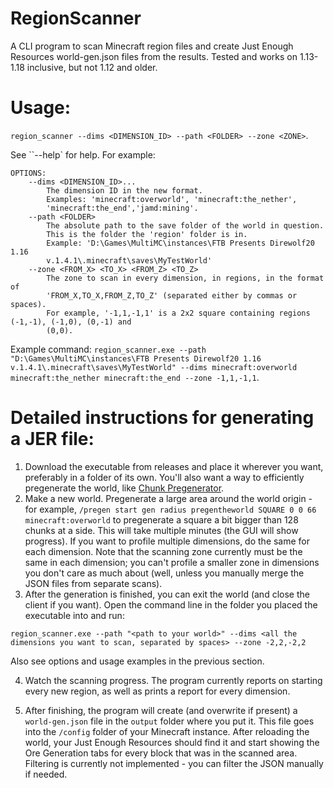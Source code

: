# RegionScanner
A CLI program to scan Minecraft region files and create Just Enough Resources world-gen.json files from the results. Tested and works on 1.13-1.18 inclusive, but not 1.12 and older.

# Usage:
`region_scanner --dims <DIMENSION_ID> --path <FOLDER> --zone <ZONE>`.

See ``--help` for help. For example:
```
OPTIONS:
    --dims <DIMENSION_ID>...
        The dimension ID in the new format.
        Examples: 'minecraft:overworld', 'minecraft:the_nether',
        'minecraft:the_end','jamd:mining'.
    --path <FOLDER>
        The absolute path to the save folder of the world in question.
        This is the folder the 'region' folder is in.
        Example: 'D:\Games\MultiMC\instances\FTB Presents Direwolf20 1.16
        v.1.4.1\.minecraft\saves\MyTestWorld'
    --zone <FROM_X> <TO_X> <FROM_Z> <TO_Z>
        The zone to scan in every dimension, in regions, in the format of
        'FROM_X,TO_X,FROM_Z,TO_Z' (separated either by commas or spaces).
        For example, '-1,1,-1,1' is a 2x2 square containing regions (-1,-1), (-1,0), (0,-1) and
        (0,0).
```

Example command: `region_scanner.exe --path "D:\Games\MultiMC\instances\FTB Presents Direwolf20 1.16 v.1.4.1\.minecraft\saves\MyTestWorld" --dims minecraft:overworld minecraft:the_nether minecraft:the_end --zone -1,1,-1,1`.

# Detailed instructions for generating a JER file:
1. Download the executable from releases and place it wherever you want, preferably in a folder of its own. You'll also want a way to efficiently pregenerate the world, like [Chunk Pregenerator](https://www.curseforge.com/minecraft/mc-mods/chunkpregenerator).
2. Make a new world. Pregenerate a large area around the world origin - for example, `/pregen start gen radius pregentheworld SQUARE 0 0 66 minecraft:overworld` to pregenerate a square a bit bigger than 128 chunks at a side. This will take multiple minutes (the GUI will show progress). If you want to profile multiple dimensions, do the same for each dimension. Note that the scanning zone currently must be the same in each dimension; you can't profile a smaller zone in dimensions you don't care as much about (well,  unless you manually merge the JSON files from separate scans).
3. After the generation is finished, you can exit the world (and close the client if you want). Open the command line in the folder you placed the executable into and run: 
```
region_scanner.exe --path "<path to your world>" --dims <all the dimensions you want to scan, separated by spaces> --zone -2,2,-2,2
```
Also see options and usage examples in the previous section.

4. Watch the scanning progress. The program currently reports on starting every new region, as well as prints a report for every dimension.

5. After finishing, the program will create (and overwrite if present) a `world-gen.json` file in the `output` folder where you put it. This file goes into the `/config` folder of your Minecraft instance. After reloading the world, your Just Enough Resources should find it and start showing the Ore Generation tabs for every block that was in the scanned area. Filtering is currently not implemented - you can filter the JSON manually if needed.
